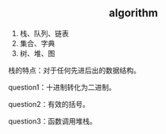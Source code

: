 <h2 align = "center">algorithm</h2>

1. 栈、队列、链表
2. 集合、字典
3. 树、堆、图

栈的特点：对于任何先进后出的数据结构。

question1：十进制转化为二进制。

question2：有效的括号。

question3：函数调用堆栈。





